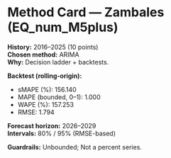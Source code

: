 # Method Card — Zambales (EQ_num_M5plus)

**History:** 2016–2025 (10 points)  
**Chosen method:** ARIMA  
**Why:** Decision ladder + backtests.

**Backtest (rolling-origin):**
- sMAPE (%): 156.140
- MAPE (bounded, 0–1): 1.000
- WAPE (%): 157.253
- RMSE: 1.794

**Forecast horizon:** 2026–2029  
**Intervals:** 80% / 95% (RMSE-based)

**Guardrails:** Unbounded; Not a percent series.
